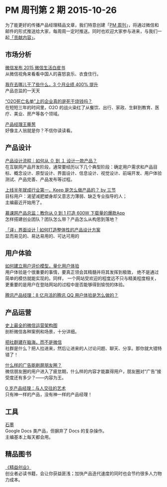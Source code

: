 # PM 周刊第 2 期 2015-10-26

为了能更好的传播产品经理精品文章，我们特意创建「[PM 周刊](http://pmweekly.com/)」，将通过微信和邮件的形式推送给大家，每周周一定时推送。同时也欢迎大家参与进来，与我们一起[「贡献内容」](https://github.com/vincent4j/pmweekly.com/issues/new)。    

## 市场分析 

[微信发布 2015 微信生活白皮书](http://mp.weixin.qq.com/s?__biz=MjM5NjM4MDAxMg==&mid=400158926&idx=1&sn=cda9eb5ea22d205e6919d91ab3155f28&scene=1&srcid=1023SlLmBl4uzxGarTDCFKKS&from=groupmessage&isappinstalled=0#rd)   
从微信视角来看看中国人的喜怒哀乐、衣食住行。   

[我在去哪儿干了些什么，3 个月业绩 400% 提升](http://new.pmcaff.com/article?id=2000000000000043)    
产品总监的一天天      

[“O2O死亡名单”上的企业真的是死于烧钱吗？](http://mp.weixin.qq.com/s?__biz=MjM5NjAyMzcyMA==&mid=400442871&idx=1&sn=1b010448a625494be9265b1c3f550c3b&scene=0#rd)    
在短短三年的时间里，O2O 的战火染红了从餐饮、出行、家政、生鲜到教育、医疗、美业、房产等各个领域。   

[产品经理王撕葱](http://mp.weixin.qq.com/s?__biz=MjM5ODIyMTE0MA==&mid=400140821&idx=1&sn=250dd3a55e813b78149bbbbf8fbdc8d9&scene=0#rd)   
好像主人翁就是你？不信你读读看。       

## 产品设计

[产品设计流程｜如何从 ０ 到 １ 设计一款产品？](http://mp.weixin.qq.com/s?__biz=MjM5OTEwNjI2MA==&mid=400149093&idx=1&sn=71ae0558e102d575fed62ebfeb88500a&scene=1&srcid=1022GyDNAPl7uCuwEG3Zi9jV&from=groupmessage&isappinstalled=0#rd)   
在互联网产品开发阶段，通常要经历以下几个典型阶段：确定用户需求和产品目标、概念设计、原型设计、界面设计、信息设计、视觉设计、前端开发、用户体验测试、产品完善、产品发布等过程。   

[上线半年就成行业第一，Keep 是怎么做产品的？ by 三节](http://mp.weixin.qq.com/s?__biz=MjM5NDUyOTAwOA==&mid=400183181&idx=1&sn=d87fa30f42d4c8ce13fee75e608af531&scene=0#rd)    
目标用户：渴望减肥塑身却又意志力薄弱、缺乏专业指导的人；    
主编最近开始用了。      

[慕课网产品总监：教你从 0 到 1 打造 600W 下载量的爆款App](http://www.jianshu.com/p/24f3a9e5b26c)   
怎样搭建创业团队？团队怎么带？产品怎么从构思到落地？        

[「译」界面设计 | 如何打造整体性的产品设计方案](http://mp.weixin.qq.com/s?__biz=MjM5NjA3ODI3Ng==&mid=400098471&idx=2&sn=ab732edf7de9c64d8cacc886ac129736&scene=0#rd)   
显而易见的、易达易用的、可达可用的 

## 用户体验

[如何建立用户评价模型，量化用户体验](http://mp.weixin.qq.com/s?__biz=MjM5OTEwNjI2MA==&mid=400196394&idx=1&sn=09105dfda4f187b220dab11140fd3e85&scene=0#rd)     
用户体验是个很重要的事情，要真正领会其精髓并将其发挥到极致， 绝不是通过简单的模仿就能实现的。同样， 一个网站受欢迎的程度远不只与精美程度相关，更重要的是用户在登陆网站的过程中是否能够得到愉悦的体验。     

[腾讯产品经理：8 亿月活的腾讯 QQ 用户体验是怎么做的？](http://www.pmcaff.com/thread-19176-1-1.html)        

## 产品运营

[史上最全的微信运营架构图](http://mp.weixin.qq.com/s?__biz=MzAxNzY1NjQ1OA==&mid=400033814&idx=3&sn=42f9ba2ef5b637b3789f96d6b1c357c3&scene=1&srcid=1021X3FyFFL5A0ftgyp4bseX&from=groupmessage&isappinstalled=0#rd)   
剖析微信各种案例和场景，十分详细。    

[把社群建在脑海，而不是微信](http://mp.weixin.qq.com/s?__biz=MzA5NTMxOTczOA==&mid=400133221&idx=1&sn=de593318ff6abc0470ea775f192e0567&scene=1&srcid=1024J4JBK9YBAHOj4D1EAlCF&from=groupmessage&isappinstalled=0#rd)   
社群是什么？把人拉进来，然后让进来的人讨论问题、聊天、分享。那你就大错特错了！      

[什么样的广告能刷屏朋友圈？](http://mp.weixin.qq.com/s?__biz=MjM5NjAyMDE5Mg==&mid=400459752&idx=1&sn=753055969d31d8bbdf5ee5ad78c06075&scene=0#rd)   
微信朋友圈的用户进入了疲怠期，什么样的内容才能赢得用户，朋友圈对“广告”接受度还有多少？——内容为王。   

[0 岁产品经理：与人交往的艺术](http://blog.sina.com.cn/s/blog_1552cb8fa0102w95w.html)  
只有神一样的产品，没有神一样的产品经理！    

## 工具

[石墨](https://shimo.im/)   
Google Docs 类产品，但摒弃了 Docs 的复杂操作。   
主编基本上每天都会用。        
   
## 精品图书  

[《精益创业》](http://book.douban.com/subject/10945606/)   
创业者必读书籍，会让你获益匪浅；加快产品迭代速度的同时也会节约很多人力物力成本。       
  
 
